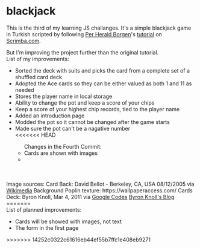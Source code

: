# blackjack

This is the third of my learning JS challanges. It's a simple blackjack game in Turkish scripted by following <a href="https://github.com/perborgen">Per Herald Borgen</a>'s <a target="_blank" href="https://scrimba.com/learn/learnjavascript">tutorial</a> on <a target="_blank" href="https://scrimba.com/">Scrimba.com</a>.

But I'm improving the project further than the original tutorial.
<br>
List of my improvements:
<ul>
  <li>Sorted the deck with suits and picks the card from a complete set of a shuffled card deck</li>
  <li>Adopted the Ace cards so they can be either valued as both 1 and 11 as needed</li>
  <li>Stores the player name in local storage</li>
  <li>Ability to change the pot and keep a score of your chips</li>
  <li>Keep a score of your highest chip records, tied to the player name</li>
  <li>Added an introduction page</li>
  <li>Modded the pot so it cannot be changed after the game starts</li>
  <li>Made sure the pot can't be a nagative number</li>
<<<<<<< HEAD
    <ul> Changes in the Fourth Commit:
    <li>Cards are shown with images</li>
    <li></li>
    </ul>
</ul>

<br>
<br>
Image sources:
Card Back: David Bellot - Berkeley, CA, USA 08/12/2005 via <a href="https://commons.wikimedia.org/wiki/File:Card_back_01.svg"> Wikimedia</a>
Background Poplin texture: https://wallpaperaccess.com/
Cards Deck: Byron Knoll, Mar 4, 2011 via <a href="https://code.google.com/archive/p/vector-playing-cards/">Google Codes</a> <a href="http://byronknoll.blogspot.com/2011/03/vector-playing-cards.html"> Byron Knoll's Blog </a>
=======
</ul>
<br>
List of planned improvements:
<ul>
  <li>Cards will be showed with images, not text</li>
  <li>The form in the first page</li>
</ul>
>>>>>>> 14252c0322c61616eb44ef55b7ffc1e408eb9271
